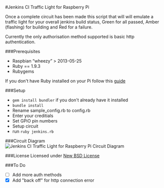#Jenkins CI Traffic Light for Raspberry Pi

Once a complete circuit has been made this script that will will emulate a traffic light for your overall jenkins build status, Green for all passed, Amber (flashing) for building and Red for a failure.

Currently the only authorisation method supported is basic http authentication.

###Prerequisites
* Raspbian “wheezy” > 2013-05-25
* Ruby == 1.9.3
* Rubygems

If you don't have Ruby installed on your Pi follow this [guide](http://elinux.org/RPi_Ruby)

###Setup
* `gem install bundler` if you don't already have it installed
* `bundle install`
* Rename sample_config.rb to config.rb
* Enter your creditials
* Set GPiO pin numbers
* Setup circuit
* run `ruby jenkins.rb`

###Circuit Diagram
![Jenkins CI Traffic Light for Raspberry Pi Circuit Diagram](https://raw.github.com/madebymade/ruby-raspberrypi-jenkins-ci-trafficlight/master/circuit.png)

###License
Licensed under [New BSD License](https://github.com/madebymade/jquery-navobile/blob/master/license.txt)

###To Do
- [ ] Add more auth methods
- [x] Add "back off" for http connection error
